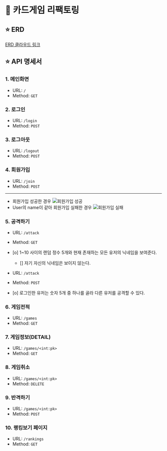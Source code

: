 # 🎴 카드게임 리팩토링

## ⭐ ERD
<a href="https://www.erdcloud.com/d/LzMNy3G6WFxt4GiCj">ERD 클라우드 링크</a>

## ⭐ API 명세서

### 1. 메인화면
- URL: `/`
- Method: `GET`

### 2. 로그인
- URL: `/login`
- Method: `POST`

### 3. 로그아웃
- URL: `/logout`
- Method: `POST`

### 4. 회원가입
- URL: `/join`
- Method: `POST`
---
- 회원가입 성공한 경우
![회원가입 성공](https://github.com/nzeong/Spring-study/assets/121355994/68ac0277-17ff-4995-927a-88d980b9148f)
- User의 name이 같아 회원가입 실패한 경우
![회원가입 실패](https://github.com/nzeong/Spring-study/assets/121355994/03f2d600-e990-4c1e-b6ca-bd30ba52f5f9)

### 5. 공격하기
- URL: `/attack`
- Method: `GET`

- [o] 1~10 사이의 랜덤 정수 5개와 현재 존재하는 모든 유저의 닉네임을 보여준다.
    - [] 자기 자신의 닉네임은 보이지 않는다.

- URL: `/attack`
- Method: `POST`

- [o] 로그인한 유저는 숫자 5개 중 하나를 골라 다른 유저를 공격할 수 있다.

### 6. 게임전적
- URL: `/games`
- Method: `GET`

### 7. 게임정보(DETAIL)
- URL: `/games/<int:pk>`
- Method: `GET`

### 8. 게임취소
- URL: `/games/<int:pk>`
- Method: `DELETE`

### 9. 반격하기
- URL: `/games/<int:pk>`
- Method: `POST`

### 10. 랭킹보기 페이지
- URL: `/rankings`
- Method: `GET`
